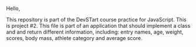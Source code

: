 Hello,

This repository is part of the DevSTart course practice for JavaScript.
This is project #2.
This file is part of an application that should implement a class and and return different information, including:
entry names, age, weight, scores, body mass, athlete category and average score. 